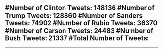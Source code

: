 #Number of Clinton Tweets: 148136
#Number of Trump Tweets: 128860
#Number of Sanders Tweets: 74902
#Number of Rubio Tweets: 36370
#Number of Carson Tweets: 24483
#Number of Bush Tweets: 21337
#Total Number of Tweets:  
---
---

